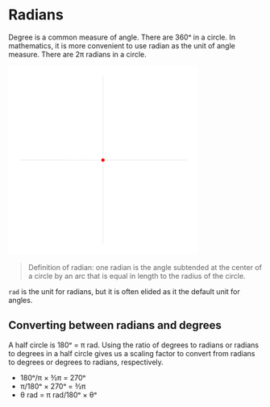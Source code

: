 # Radians

Degree is a common measure of angle. There are 360ᵒ in a circle. In mathematics, it is more convenient to use radian as the unit of angle measure. There are 2π radians in a circle.

![radians](circle-radians.gif)

>Definition of radian: one radian is the angle subtended at the center of a circle by an arc that is equal in length to the radius of the circle.

`rad` is the unit for radians, but it is often elided as it the default unit for angles.

## Converting between radians and degrees

A half circle is 180ᵒ = π rad. Using the ratio of degrees to radians or radians to degrees in a half circle gives us a scaling factor to convert from radians to degrees or degrees to radians, respectively.
- 180ᵒ/π × 3⁄2π = 270ᵒ
- π/180ᵒ × 270ᵒ = 3⁄2π
- θ rad = π rad/180ᵒ × θᵒ
